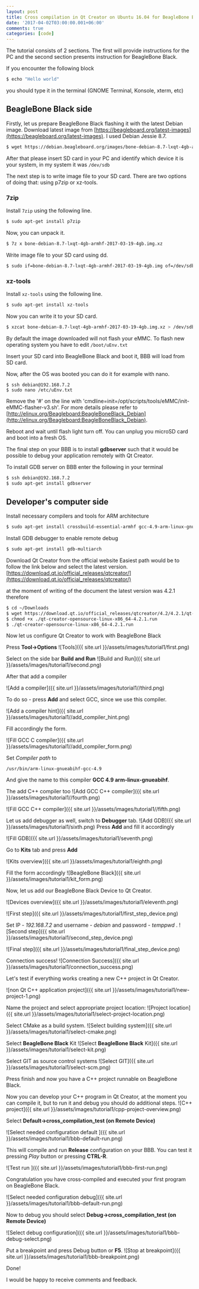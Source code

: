 ```yaml
---
layout: post
title: Cross compilation in Qt Creator on Ubuntu 16.04 for BeagleBone Black with Debian Jessie
date: '2017-04-02T03:00:00.001+06:00'
comments: true
categories: [code]
---
```


The tutorial consists of 2 sections. The first will provide instructions for the PC and the second section presents instruction for BeagleBone Black.
<!--more-->

If you encounter the following block
```bash
$ echo "Hello world"
```
you should type it in the terminal (GNOME Terminal, Konsole, xterm, etc)

## BeagleBone Black side
Firstly, let us prepare BeagleBone Black flashing it with the latest Debian image. Download latest image from [https://beagleboard.org/latest-images](https://beagleboard.org/latest-images). I used Debian Jessie 8.7.

```bash
$ wget https://debian.beagleboard.org/images/bone-debian-8.7-lxqt-4gb-armhf-2017-03-19-4gb.img.xz
```

After that please insert SD card in your PC and identify which device it is your system, in my system it was ```/dev/sdb```

The next step is to write image file to your SD card. There are two options of doing that: using p7zip or xz-tools.

### 7zip
Install ```7zip``` using the following line.
```bash
$ sudo apt-get install p7zip
```
Now, you can unpack it.
```bash
$ 7z x bone-debian-8.7-lxqt-4gb-armhf-2017-03-19-4gb.img.xz
```
Write image file to your SD card using dd.
```bash
$ sudo if=bone-debian-8.7-lxqt-4gb-armhf-2017-03-19-4gb.img of=/dev/sdb bs=4M
```

### xz-tools
Install ```xz-tools``` using the following line.
```bash
$ sudo apt-get install xz-tools
```
Now you can write it to your SD card.
```bash
$ xzcat bone-debian-8.7-lxqt-4gb-armhf-2017-03-19-4gb.img.xz > /dev/sdb
```

By default the image downloaded will not flash your eMMC. To flash new operating system you have to edit ```/boot/uEnv.txt```

Insert your SD card into BeagleBone Black and boot it, BBB will load from SD card.

Now, after the OS was booted you can do it for example with nano.

```
$ ssh debian@192.168.7.2
$ sudo nano /etc/uEnv.txt
```

Remove the '#' on the line with 'cmdline=init=/opt/scripts/tools/eMMC/init-eMMC-flasher-v3.sh'. For more details please refer to [http://elinux.org/Beagleboard:BeagleBoneBlack_Debian](http://elinux.org/Beagleboard:BeagleBoneBlack_Debian).

Reboot and wait until flash light turn off. You can unplug you microSD card and boot into a fresh OS.

The final step on your BBB is to install **gdbserver** such that it would be possible to debug your application remotely with Qt Creator.

To install GDB server on BBB enter the following in your terminal
```bash
$ ssh debian@192.168.7.2
$ sudo apt-get install gdbserver
```

## Developer's computer side

Install necessary compilers and tools for ARM architecture
```bash
$ sudo apt-get install crossbuild-essential-armhf gcc-4.9-arm-linux-gnueabihf
```

Install GDB debugger to enable remote debug
```bash
$ sudo apt-get install gdb-multiarch
```

Download Qt Creator from the official website
Easiest path would be to follow the link below and select the latest version.
[https://download.qt.io/official_releases/qtcreator/](https://download.qt.io/official_releases/qtcreator/)

at the moment of writing of the document the latest version was 4.2.1 therefore
```sh
$ cd ~/Downloads
$ wget https://download.qt.io/official_releases/qtcreator/4.2/4.2.1/qt-creator-opensource-linux-x86_64-4.2.1.run
$ chmod +x ./qt-creator-opensource-linux-x86_64-4.2.1.run
$ ./qt-creator-opensource-linux-x86_64-4.2.1.run
```

Now let us configure Qt Creator to work with BeagleBone Black

Press **Tool->Options**
![Tools]({{ site.url }}/assets/images/tutorial1/first.png)

Select on the side bar **Build and Run**
![Build and Run]({{ site.url }}/assets/images/tutorial1/second.png)

After that add a compiler

![Add a compiler]({{ site.url }}/assets/images/tutorial1//third.png)

To do so - press **Add** and select GCC, since we use this compiler.

![Add a compiler hint]({{ site.url }}/assets/images/tutorial1//add_compiler_hint.png)

Fill accordingly the form.

![Fill GCC C compiler]({{ site.url }}/assets/images/tutorial1//add_compiler_form.png)

Set *Compiler path* to
```
/usr/bin/arm-linux-gnueabihf-gcc-4.9
```
And give the name to this compiler **GCC 4.9 arm-linux-gnueabihf**.

The add C++ compiler too
![Add GCC C++ compiler]({{ site.url }}/assets/images/tutorial1//fourth.png)


![Fill GCC C++ compiler]({{ site.url }}/assets/images/tutorial1//fifth.png)


Let us add debugger as well, switch to **Debugger** tab.
![Add GDB]({{ site.url }}/assets/images/tutorial1/sixth.png)
Press **Add** and fill it accordingly

![Fill GDB]({{ site.url }}/assets/images/tutorial1/seventh.png)

Go to **Kits** tab and press **Add**

![Kits overview]({{ site.url }}/assets/images/tutorial1/eighth.png)

Fill the form accordingly
![BeagleBone Black]({{ site.url }}/assets/images/tutorial1/kit_form.png)

Now, let us add our BeagleBone Black Device to Qt Creator.

![Devices overview]({{ site.url }}/assets/images/tutorial1/eleventh.png)

![First step]({{ site.url }}/assets/images/tutorial1/first_step_device.png)

Set IP - *192.168.7.2* and username - *debian* and password - *temppwd* .
![Second step]({{ site.url }}/assets/images/tutorial1/second_step_device.png)

![Final step]({{ site.url }}/assets/images/tutorial1/final_step_device.png)

Connection success!
![Connection Success]({{ site.url }}/assets/images/tutorial1/connection_success.png)


Let's test if everything works creating a new C++ project in Qt Creator.

![non Qt C++ application project]({{ site.url }}/assets/images/tutorial1/new-project-1.png)

Name the project and select appropriate project location:
![Project location]({{ site.url }}/assets/images/tutorial1/select-project-location.png)

Select CMake as a build system.
![Select building system]({{ site.url }}/assets/images/tutorial1/select-cmake.png)


Select **BeagleBone Black** Kit
![Select **BeagleBone Black** Kit]({{ site.url }}/assets/images/tutorial1/select-kit.png)

Select GIT as source control systems
![Select GIT]({{ site.url }}/assets/images/tutorial1/select-scm.png)

Press finish and now you have a C++ project runnable on BeagleBone Black.

Now you can develop your C++ program in Qt Creator, at the moment you can compile it, but to run it and debug you should do additional steps.
![C++ project]({{ site.url }}/assets/images/tutorial1/cpp-project-overview.png)

Select **Default->cross_compilation_test (on Remote Device)**

![Select needed configuration default ]({{ site.url }}/assets/images/tutorial1/bbb-default-run.png)

This will compile and run **Release** configuration on your BBB. You can test it pressing *Play* button or pressing **CTRL-R**.

![Test run ]({{ site.url }}/assets/images/tutorial1/bbb-first-run.png)

Congratulation you have cross-compiled and executed your first program on BeagleBone Black.

![Select needed configuration debug]({{ site.url }}/assets/images/tutorial1/bbb-default-run.png)

Now to debug you should select **Debug->cross_compilation_test (on Remote Device)**

![Select debug configuration]({{ site.url }}/assets/images/tutorial1/bbb-debug-select.png)

Put a breakpoint and press Debug button or **F5**.
![Stop at breakpoint]({{ site.url }}/assets/images/tutorial1/bbb-breakpoint.png)

Done!

I would be happy to receive comments and feedback.
